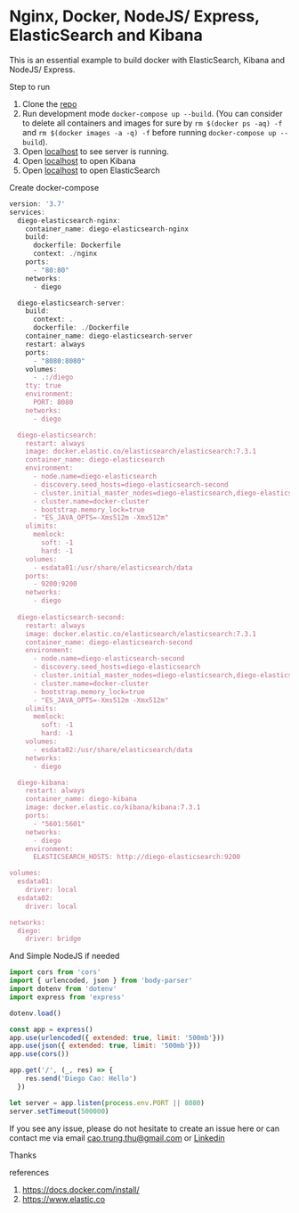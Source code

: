 # Nginx, Docker, NodeJS/ Express, ElasticSearch and Kibana

This is an essential example to build docker with ElasticSearch, Kibana and NodeJS/ Express.

Step to run
1. Clone the [repo](https://github.com/diegothucao/docker-modejs-elastic-search)
2. Run development mode `docker-compose up --build`. (You can consider to delete all containers and images for sure by `rm $(docker ps -aq) -f` and `rm $(docker images -a -q) -f` before running `docker-compose up --build`).
3. Open [localhost](http://localhost) to see server is running. 
4. Open [localhost](http://localhost:5601) to open Kibana
5. Open [localhost](http://localhost:9200) to open ElasticSearch

Create docker-compose

```javascript 
version: '3.7'
services:
  diego-elasticsearch-nginx:
    container_name: diego-elasticsearch-nginx
    build:
      dockerfile: Dockerfile
      context: ./nginx
    ports:
      - "80:80"
    networks:
      - diego

  diego-elasticsearch-server:
    build:
      context: .
      dockerfile: ./Dockerfile
    container_name: diego-elasticsearch-server
    restart: always
    ports:
      - "8080:8080"
    volumes:
      - .:/diego
    tty: true
    environment:
      PORT: 8080
    networks:
      - diego

  diego-elasticsearch:
    restart: always
    image: docker.elastic.co/elasticsearch/elasticsearch:7.3.1
    container_name: diego-elasticsearch
    environment:
      - node.name=diego-elasticsearch
      - discovery.seed_hosts=diego-elasticsearch-second
      - cluster.initial_master_nodes=diego-elasticsearch,diego-elasticsearch-second
      - cluster.name=docker-cluster
      - bootstrap.memory_lock=true
      - "ES_JAVA_OPTS=-Xms512m -Xmx512m"
    ulimits:
      memlock:
        soft: -1
        hard: -1
    volumes:
      - esdata01:/usr/share/elasticsearch/data
    ports:
      - 9200:9200
    networks:
      - diego
  
  diego-elasticsearch-second:
    restart: always
    image: docker.elastic.co/elasticsearch/elasticsearch:7.3.1
    container_name: diego-elasticsearch-second
    environment:
      - node.name=diego-elasticsearch-second
      - discovery.seed_hosts=diego-elasticsearch
      - cluster.initial_master_nodes=diego-elasticsearch,diego-elasticsearch-second
      - cluster.name=docker-cluster
      - bootstrap.memory_lock=true
      - "ES_JAVA_OPTS=-Xms512m -Xmx512m"
    ulimits:
      memlock:
        soft: -1
        hard: -1
    volumes:
      - esdata02:/usr/share/elasticsearch/data
    networks:
      - diego

  diego-kibana:
    restart: always
    container_name: diego-kibana
    image: docker.elastic.co/kibana/kibana:7.3.1
    ports:
      - "5601:5601"   
    networks:
      - diego
    environment:
      ELASTICSEARCH_HOSTS: http://diego-elasticsearch:9200

volumes:
  esdata01:
    driver: local
  esdata02:
    driver: local

networks:
  diego:
    driver: bridge
```

And Simple NodeJS if needed 
```Javascript 
import cors from 'cors'
import { urlencoded, json } from 'body-parser'
import dotenv from 'dotenv'
import express from 'express'

dotenv.load()

const app = express()
app.use(urlencoded({ extended: true, limit: '500mb'}))
app.use(json({ extended: true, limit: '500mb'}))
app.use(cors())

app.get('/', (_, res) => {
	res.send('Diego Cao: Hello')
  })

let server = app.listen(process.env.PORT || 8080)
server.setTimeout(500000)
```

If you see any issue, please do not hesitate to create an issue here or can contact me via email cao.trung.thu@gmail.com or [Linkedin](https://www.linkedin.com/in/diegothucao/)

Thanks
	
references
 1. https://docs.docker.com/install/
 2. https://www.elastic.co


